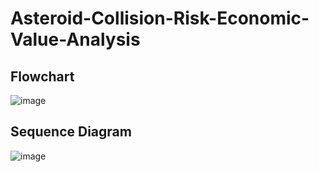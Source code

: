 # Asteroid-Collision-Risk-Economic-Value-Analysis


## Flowchart
![image](https://github.com/user-attachments/assets/f272808e-3e5f-439a-a36d-1b4d58836a9b)

## Sequence Diagram
![image](https://github.com/user-attachments/assets/5908b26f-7afd-4f2c-b4d6-0857dbaa0e47)
